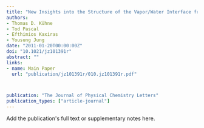```yaml
---
title: "New Insights into the Structure of the Vapor/Water Interface from Large-Scale First-Principles Simulations"
authors:
- Thomas D. Kühne
- Tod Pascal
- Efthimios Kaxiras
- Yousung Jung
date: "2011-01-20T00:00:00Z"
doi: "10.1021/jz101391r"
abstract: ""
links:
- name: Main Paper
  url: "publication/jz101391r/010.jz101391r.pdf"



publication: "The Journal of Physical Chemistry Letters"
publication_types: ["article-journal"]
---
```


Add the publication's full text or supplementary notes here.
